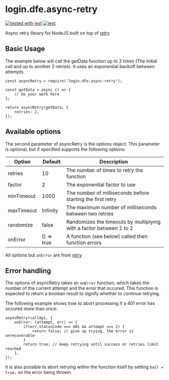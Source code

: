 # login.dfe.async-retry
[![tested with jest](https://img.shields.io/badge/tested_with-jest-99424f.svg)](https://github.com/facebook/jest) [![jest](https://jestjs.io/img/jest-badge.svg)](https://github.com/facebook/jest)

Async retry library for NodeJS built on top of [retry](https://github.com/tim-kos/node-retry)

## Basic Usage

The example below will call the getData function up to 3 times (The initial call and up to another 2 retries).
It uses an exponential backoff between attempts


```
const asyncRetry = require('login.dfe.async-retry');

const getData = async () => {
    // Do your work here
};

return asyncRetry(getData, {
    retries: 2,
});
```

## Available options

The second parameter of asyncRetry is the options object. This parameter is optional, but
if specified supports the following options:

| Option     | Default    | Description                                                         |
| ---------- | ---------- | ------------------------------------------------------------------- |
| retries    | 10         | The number of times to retry the function                           |
| factor     | 2          | The exponential factor to use                                       |
| minTimeout | 1000       | The number of milliseconds before starting the first retry          |
| maxTimeout | Infinity   | The maximum number of milliseconds between two retries              |
| randomize  | false      | Randomizes the timeouts by multiplying with a factor between 1 to 2 |
| onError    | () => true | A function (see below) called then function errors

All options but `onError` are from [retry](https://github.com/tim-kos/node-retry)

## Error handling

The options of asyncRetry takes an `onError` function, which takes the number of the current attempt and the error that occured.
This function is expected to return a boolean result to signify whether to continue retrying.

The following example shows how to abort processing if a 401 error has occured more than once:

```
asyncRetry(callApi, {
    onError: (attempt, err) => {
        if(err.statusCode === 401 && attempt === 2) {
            return false; // give up trying, the error is unrecoverable
        }
        return true; // keep retrying until success or retries limit reached
    },
});
```

It is also possible to abort retrying within the function itself by setting `bail = true;` on the error being thrown.

